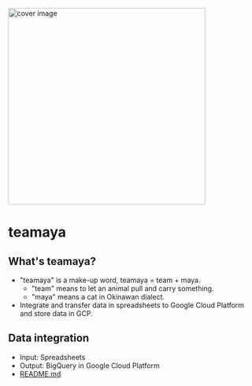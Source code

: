 <div align="left">
<img src="https://user-images.githubusercontent.com/37064567/145668148-0de33ec5-7cbb-486e-be9a-b2fbe047e36a.jpg" title="cover image" width="400">
</div>

# teamaya
## What's teamaya?
- "teamaya" is a make-up word, teamaya = team + maya.
    - "team" means to let an animal pull and carry something.
    - "maya" means a cat in Okinawan dialect.
- Integrate and transfer data in spreadsheets to Google Cloud Platform and store data in GCP.

## Data integration
- Input: Spreadsheets
- Output: BigQuery in Google Cloud Platform
- [README.md](./embulk/README.md)
